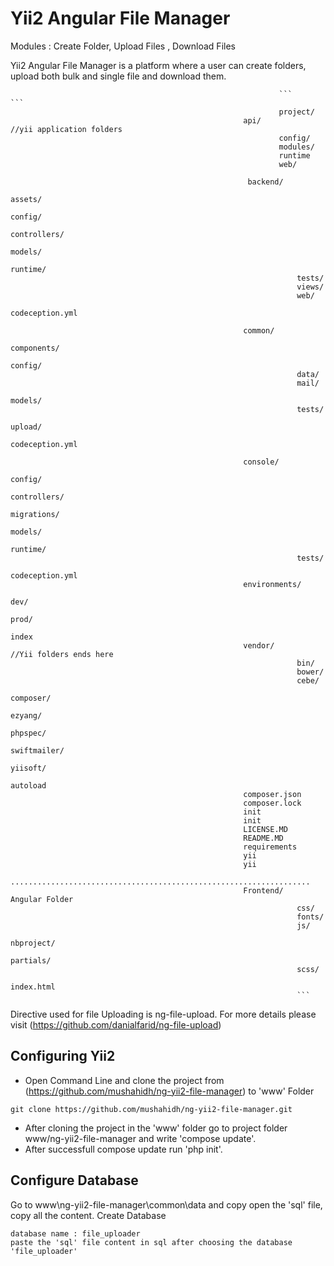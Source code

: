 Yii2 Angular File Manager
==================================================														

Modules : Create Folder, Upload Files ,  Download Files
														
Yii2 Angular File Manager is a platform where a user can create folders, upload both bulk and single file and download them.
																
																```																```
																project/
														api/							//yii application folders
																config/
																modules/
																runtime
															    web/

														 backend/        
																	assets/
																	config/
																	controllers/
																	models/
																	runtime/
																	tests/
																	views/
																	web/
																	codeception.yml
															
														common/  
																	components/
																	config/
																	data/
																	mail/
																	models/
																	tests/
																	upload/
																	codeception.yml
														 
														console/
																	config/
																	controllers/
																	migrations/
																	models/
																	runtime/
																	tests/
																	codeception.yml
														environments/							
																		dev/
																		prod/
																		index
														vendor/							//Yii folders ends here
																	bin/
																	bower/
																	cebe/
																	composer/
																	ezyang/
																	phpspec/
																	swiftmailer/
																	yiisoft/
																	autoload
														composer.json
														composer.lock
														init
														init
														LICENSE.MD
														README.MD
														requirements
														yii
														yii
														...................................................................
														Frontend/					Angular Folder
																	css/
																	fonts/
																	js/
																	nbproject/
																	partials/
																	scss/
																	index.html
																	```
																												
Directive used for file Uploading is ng-file-upload. For more details please visit (https://github.com/danialfarid/ng-file-upload)

## Configuring Yii2
- Open Command Line and clone the project from (https://github.com/mushahidh/ng-yii2-file-manager) to 'www' Folder
```
git clone https://github.com/mushahidh/ng-yii2-file-manager.git
```
- After cloning the project in the 'www' folder go to project folder www/ng-yii2-file-manager and write 'compose update'.
- After successfull compose update run 'php init'.

## Configure Database					
Go to www\ng-yii2-file-manager\common\data and copy open the 'sql' file, copy all the content. Create Database 
```
database name : file_uploader
paste the 'sql' file content in sql after choosing the database 'file_uploader'
```

											
						
					
					
	